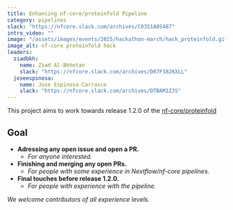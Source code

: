 ```yaml
---
title: Enhancing nf-core/proteinfold Pipeline
category: pipelines
slack: "https://nfcore.slack.com/archives/C0351A8S487"
intro_video: ""
image: "/assets/images/events/2025/hackathon-march/hack_proteinfold.gif"
image_alt: nf-core proteinfold hack
leaders:
  ziadbkh:
    name: Ziad Al-Bkhetan
    slack: "https://nfcore.slack.com/archives/D07F382KXLL"
  joseespinosa:
    name: Jose Espinosa-Carrasco
    slack: "https://nfcore.slack.com/archives/DTBAM1ZJS"
---
```


This project aims to work towards release 1.2.0 of the [nf-core/proteinfold](https://nf-co.re/proteinfold/dev)

## Goal

- **Adressing any open issue and open a PR.**
  - _For anyone interested._
- **Finishing and merging any open PRs.**
  - _For people with some experience in Nextflow/nf-core pipelines._
- **Final touches before release 1.2.0.**
  - _For people with experience with the pipeline._

_We welcome contributors of all experience levels._
